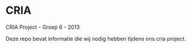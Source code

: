 CRIA
====

CRIA Project - Groep 6 - 2013

Deze repo bevat informatie die wij nodig hebben tijdens ons cria project.
